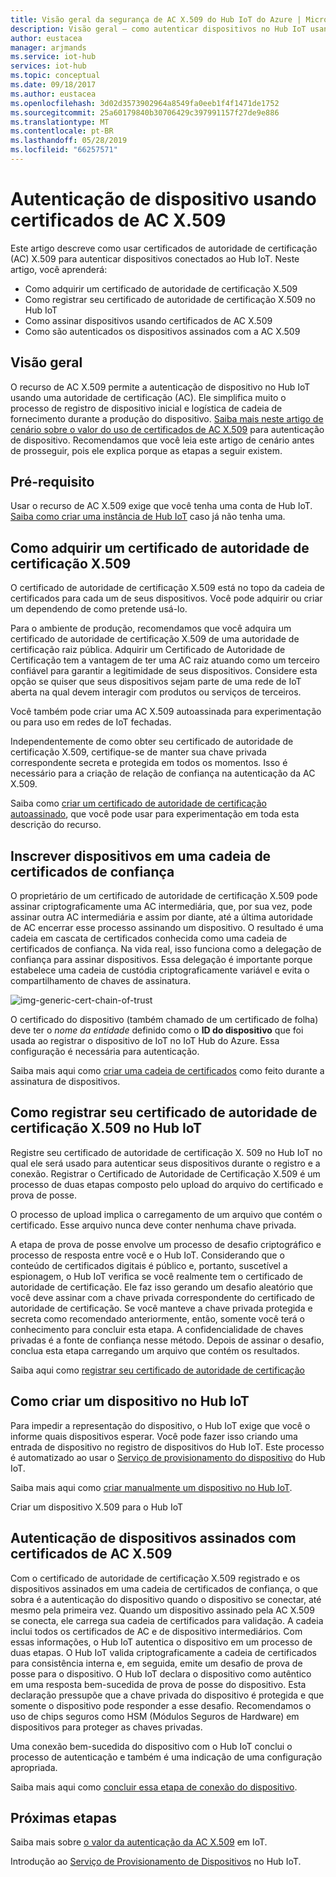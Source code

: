 ```yaml
---
title: Visão geral da segurança de AC X.509 do Hub IoT do Azure | Microsoft Docs
description: Visão geral – como autenticar dispositivos no Hub IoT usando autoridades de certificação X.509.
author: eustacea
manager: arjmands
ms.service: iot-hub
services: iot-hub
ms.topic: conceptual
ms.date: 09/18/2017
ms.author: eustacea
ms.openlocfilehash: 3d02d3573902964a8549fa0eeb1f4f1471de1752
ms.sourcegitcommit: 25a60179840b30706429c397991157f27de9e886
ms.translationtype: MT
ms.contentlocale: pt-BR
ms.lasthandoff: 05/28/2019
ms.locfileid: "66257571"
---
```

# <a name="device-authentication-using-x509-ca-certificates"></a>Autenticação de dispositivo usando certificados de AC X.509

Este artigo descreve como usar certificados de autoridade de certificação (AC) X.509 para autenticar dispositivos conectados ao Hub IoT.  Neste artigo, você aprenderá:

* Como adquirir um certificado de autoridade de certificação X.509
* Como registrar seu certificado de autoridade de certificação X.509 no Hub IoT
* Como assinar dispositivos usando certificados de AC X.509
* Como são autenticados os dispositivos assinados com a AC X.509

## <a name="overview"></a>Visão geral

O recurso de AC X.509 permite a autenticação de dispositivo no Hub IoT usando uma autoridade de certificação (AC). Ele simplifica muito o processo de registro de dispositivo inicial e logística de cadeia de fornecimento durante a produção do dispositivo. [Saiba mais neste artigo de cenário sobre o valor do uso de certificados de AC X.509](iot-hub-x509ca-concept.md) para autenticação de dispositivo.  Recomendamos que você leia este artigo de cenário antes de prosseguir, pois ele explica porque as etapas a seguir existem.

## <a name="prerequisite"></a>Pré-requisito

Usar o recurso de AC X.509 exige que você tenha uma conta de Hub IoT.  [Saiba como criar uma instância de Hub IoT](quickstart-send-telemetry-dotnet.md) caso já não tenha uma.

## <a name="how-to-get-an-x509-ca-certificate"></a>Como adquirir um certificado de autoridade de certificação X.509

O certificado de autoridade de certificação X.509 está no topo da cadeia de certificados para cada um de seus dispositivos.  Você pode adquirir ou criar um dependendo de como pretende usá-lo.

Para o ambiente de produção, recomendamos que você adquira um certificado de autoridade de certificação X.509 de uma autoridade de certificação raiz pública. Adquirir um Certificado de Autoridade de Certificação tem a vantagem de ter uma AC raiz atuando como um terceiro confiável para garantir a legitimidade de seus dispositivos. Considere esta opção se quiser que seus dispositivos sejam parte de uma rede de IoT aberta na qual devem interagir com produtos ou serviços de terceiros.

Você também pode criar uma AC X.509 autoassinada para experimentação ou para uso em redes de IoT fechadas.

Independentemente de como obter seu certificado de autoridade de certificação X.509, certifique-se de manter sua chave privada correspondente secreta e protegida em todos os momentos.  Isso é necessário para a criação de relação de confiança na autenticação da AC X.509.

Saiba como [criar um certificado de autoridade de certificação autoassinado](https://github.com/Azure/azure-iot-sdk-c/blob/master/tools/CACertificates/CACertificateOverview.md), que você pode usar para experimentação em toda esta descrição do recurso.

## <a name="sign-devices-into-the-certificate-chain-of-trust"></a>Inscrever dispositivos em uma cadeia de certificados de confiança

O proprietário de um certificado de autoridade de certificação X.509 pode assinar criptograficamente uma AC intermediária, que, por sua vez, pode assinar outra AC intermediária e assim por diante, até a última autoridade de AC encerrar esse processo assinando um dispositivo. O resultado é uma cadeia em cascata de certificados conhecida como uma cadeia de certificados de confiança. Na vida real, isso funciona como a delegação de confiança para assinar dispositivos. Essa delegação é importante porque estabelece uma cadeia de custódia criptograficamente variável e evita o compartilhamento de chaves de assinatura.

![img-generic-cert-chain-of-trust](./media/generic-cert-chain-of-trust.png)

O certificado do dispositivo (também chamado de um certificado de folha) deve ter o *nome da entidade* definido como o **ID do dispositivo** que foi usada ao registrar o dispositivo de IoT no IoT Hub do Azure. Essa configuração é necessária para autenticação.

Saiba mais aqui como [criar uma cadeia de certificados](https://github.com/Azure/azure-iot-sdk-c/blob/master/tools/CACertificates/CACertificateOverview.md) como feito durante a assinatura de dispositivos.

## <a name="how-to-register-the-x509-ca-certificate-to-iot-hub"></a>Como registrar seu certificado de autoridade de certificação X.509 no Hub IoT

Registre seu certificado de autoridade de certificação X. 509 no Hub IoT no qual ele será usado para autenticar seus dispositivos durante o registro e a conexão.  Registrar o Certificado de Autoridade de Certificação X.509 é um processo de duas etapas composto pelo upload do arquivo do certificado e prova de posse.

O processo de upload implica o carregamento de um arquivo que contém o certificado.  Esse arquivo nunca deve conter nenhuma chave privada.

A etapa de prova de posse envolve um processo de desafio criptográfico e processo de resposta entre você e o Hub IoT.  Considerando que o conteúdo de certificados digitais é público e, portanto, suscetível a espionagem, o Hub IoT verifica se você realmente tem o certificado de autoridade de certificação.  Ele faz isso gerando um desafio aleatório que você deve assinar com a chave privada correspondente do certificado de autoridade de certificação.  Se você manteve a chave privada protegida e secreta como recomendado anteriormente, então, somente você terá o conhecimento para concluir esta etapa. A confidencialidade de chaves privadas é a fonte de confiança nesse método.  Depois de assinar o desafio, conclua esta etapa carregando um arquivo que contém os resultados.

Saiba aqui como [registrar seu certificado de autoridade de certificação](iot-hub-security-x509-get-started.md#register-x509-ca-certificates-to-your-iot-hub)

## <a name="how-to-create-a-device-on-iot-hub"></a>Como criar um dispositivo no Hub IoT

Para impedir a representação do dispositivo, o Hub IoT exige que você o informe quais dispositivos esperar.  Você pode fazer isso criando uma entrada de dispositivo no registro de dispositivos do Hub IoT.  Este processo é automatizado ao usar o [Serviço de provisionamento do dispositivo](https://azure.microsoft.com/blog/azure-iot-hub-device-provisioning-service-preview-automates-device-connection-configuration/) do Hub IoT. 

Saiba mais aqui como [criar manualmente um dispositivo no Hub IoT](iot-hub-security-x509-get-started.md#create-an-x509-device-for-your-iot-hub).

Criar um dispositivo X.509 para o Hub IoT

## <a name="authenticating-devices-signed-with-x509-ca-certificates"></a>Autenticação de dispositivos assinados com certificados de AC X.509

Com o certificado de autoridade de certificação X.509 registrado e os dispositivos assinados em uma cadeia de certificados de confiança, o que sobra é a autenticação do dispositivo quando o dispositivo se conectar, até mesmo pela primeira vez.  Quando um dispositivo assinado pela AC X.509 se conecta, ele carrega sua cadeia de certificados para validação. A cadeia inclui todos os certificados de AC e de dispositivo intermediários.  Com essas informações, o Hub IoT autentica o dispositivo em um processo de duas etapas.  O Hub IoT valida criptograficamente a cadeia de certificados para consistência interna e, em seguida, emite um desafio de prova de posse para o dispositivo.  O Hub IoT declara o dispositivo como autêntico em uma resposta bem-sucedida de prova de posse do dispositivo.  Esta declaração pressupõe que a chave privada do dispositivo é protegida e que somente o dispositivo pode responder a esse desafio.  Recomendamos o uso de chips seguros como HSM (Módulos Seguros de Hardware) em dispositivos para proteger as chaves privadas.

Uma conexão bem-sucedida do dispositivo com o Hub IoT conclui o processo de autenticação e também é uma indicação de uma configuração apropriada.

Saiba mais aqui como [concluir essa etapa de conexão do dispositivo](iot-hub-security-x509-get-started.md#authenticate-your-x509-device-with-the-x509-certificates).

## <a name="next-steps"></a>Próximas etapas

Saiba mais sobre [o valor da autenticação da AC X.509](iot-hub-x509ca-concept.md) em IoT.

Introdução ao [Serviço de Provisionamento de Dispositivos](https://docs.microsoft.com/azure/iot-dps/) no Hub IoT.
